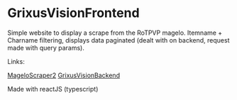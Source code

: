 # GrixusVisionFrontend

Simple website to display a scrape from the RoTPVP magelo. Itemname + Charname filtering, displays data paginated (dealt with on backend, request made with query params).

Links:

[MageloScraper2](https://github.com/hikemalliday/MageloScraper2)
[GrixusVisionBackend](https://github.com/hikemalliday/GrixusVisionBackend)

Made with reactJS (typescript)


